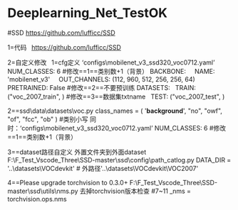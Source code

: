 # Deeplearning_Net_TestOK

#SSD https://github.com/lufficc/SSD

1=代码
&ensp;https://github.com/lufficc/SSD

2=自定义修改
&ensp;1=cfg定义
‘configs\mobilenet_v3_ssd320_voc0712.yaml’
NUM_CLASSES: 6 #修改==1==类别数+1（背景）
BACKBONE:
    NAME: 'mobilenet_v3'
    OUT_CHANNELS: (112, 960, 512, 256, 256, 64)
    PRETRAINED: False  #修改==2==不要预训练
DATASETS:
  TRAIN: ("voc_2007_train", ) #修改==3==数据集txtname
  TEST: ("voc_2007_test", )


2==ssd\data\datasets\voc.py 
class_names = ( '__background__', "no", "owf", "of", "fcc", "ob" )
 #类别小写
同时：‘configs\mobilenet_v3_ssd320_voc0712.yaml’
NUM_CLASSES: 6 #修改==1==类别数+1（背景）

3==dataset路径自定义
外置文件夹到外面dataset
F:\F_Test_Vscode_Three\SSD-master\ssd\config\path_catlog.py
DATA_DIR = '..\datasets\VOCdevkit'     # 外路径'..\datasets\VOCdevkit\VOC2007'

4==Please upgrade torchvision to 0.3.0+
F:\F_Test_Vscode_Three\SSD-master\ssd\utils\nms.py
去掉torchvision版本检查 #7~11
_nms = torchvision.ops.nms

